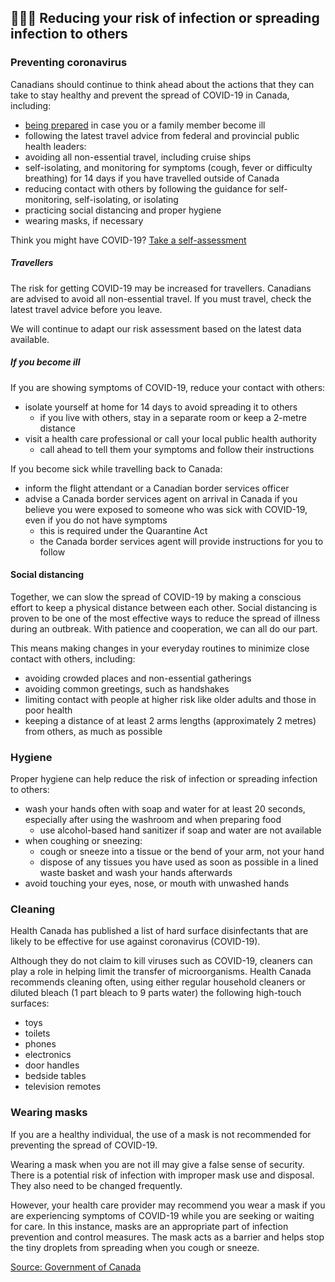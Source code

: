 ## 👨‍👩‍👧 Reducing your risk of infection or spreading infection to others

### Preventing coronavirus

Canadians should continue to think ahead about the actions that they can take to stay healthy and prevent the spread of COVID-19 in Canada, including:

- [being prepared](https://www.canada.ca/en/public-health/services/diseases/2019-novel-coronavirus-infection/being-prepared.html) in case you or a family member become ill
- following the latest travel advice from federal and provincial public health leaders:
- avoiding all non-essential travel, including cruise ships
- self-isolating, and monitoring for symptoms (cough, fever or difficulty breathing) for 14 days if you have travelled outside of Canada
- reducing contact with others by following the guidance for self-monitoring, self-isolating, or isolating
- practicing social distancing and proper hygiene 
- wearing masks, if necessary

Think you might have COVID-19? [Take a self-assessment](https://ca.thrive.health/covid19/en)

##### Travellers

The risk for getting COVID-19 may be increased for travellers. Canadians are advised to avoid all non-essential travel. If you must travel, check the latest travel advice before you leave.

We will continue to adapt our risk assessment based on the latest data available.

##### If you become ill

If you are showing symptoms of COVID-19, reduce your contact with others:

- isolate yourself at home for 14 days to avoid spreading it to others
    - if you live with others, stay in a separate room or keep a 2-metre distance
- visit a health care professional or call your local public health authority
    - call ahead to tell them your symptoms and follow their instructions
    
If you become sick while travelling back to Canada:

- inform the flight attendant or a Canadian border services officer
- advise a Canada border services agent on arrival in Canada if you believe you were exposed to someone who was sick with COVID-19, even if you do not have symptoms
    - this is required under the Quarantine Act
    - the Canada border services agent will provide instructions for you to follow

#### Social distancing

Together, we can slow the spread of COVID-19 by making a conscious effort to keep a physical distance between each other. Social distancing is proven to be one of the most effective ways to reduce the spread of illness during an outbreak. With patience and cooperation, we can all do our part.

This means making changes in your everyday routines to minimize close contact with others, including:

- avoiding crowded places and non-essential gatherings
- avoiding common greetings, such as handshakes
- limiting contact with people at higher risk like older adults and those in poor health
- keeping a distance of at least 2 arms lengths (approximately 2 metres) from others, as much as possible

### Hygiene

Proper hygiene can help reduce the risk of infection or spreading infection to others:

- wash your hands often with soap and water for at least 20 seconds, especially after using the washroom and when preparing food
  - use alcohol-based hand sanitizer if soap and water are not available
- when coughing or sneezing:
  - cough or sneeze into a tissue or the bend of your arm, not your hand
  - dispose of any tissues you have used as soon as possible in a lined waste basket and wash your hands afterwards
- avoid touching your eyes, nose, or mouth with unwashed hands

### Cleaning

Health Canada has published a list of hard surface disinfectants that are likely to be effective for use against coronavirus (COVID-19).

Although they do not claim to kill viruses such as COVID-19, cleaners can play a role in helping limit the transfer of microorganisms. Health Canada recommends cleaning often, using either regular household cleaners or diluted bleach (1 part bleach to 9 parts water) the following high-touch surfaces:

- toys
- toilets
- phones
- electronics
- door handles
- bedside tables
- television remotes

### Wearing masks

If you are a healthy individual, the use of a mask is not recommended for preventing the spread of COVID-19.

Wearing a mask when you are not ill may give a false sense of security. There is a potential risk of infection with improper mask use and disposal. They also need to be changed frequently.

However, your health care provider may recommend you wear a mask if you are experiencing symptoms of COVID-19 while you are seeking or waiting for care. In this instance, masks are an appropriate part of infection prevention and control measures. The mask acts as a barrier and helps stop the tiny droplets from spreading when you cough or sneeze.

[Source: Government of Canada](https://www.canada.ca/en/public-health/services/diseases/2019-novel-coronavirus-infection/prevention-risks.html)
